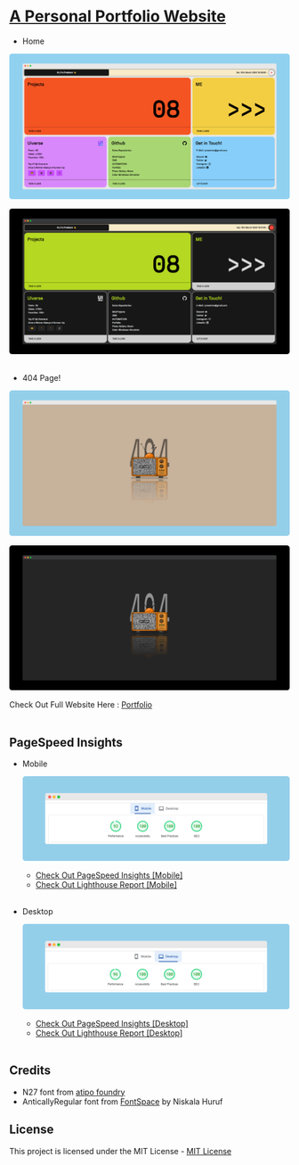 # [A Personal Portfolio Website](https://praashoo7.github.io/Portfolio/)

- Home

![HomeImage](ReadMe-Files/Home.png)

![HomeImageC](ReadMe-Files/HomeC.png)<br><br>

- 404 Page!

![404Image](ReadMe-Files/404Image.png)

![4040ImageC](ReadMe-Files/404ImageC.png)<br>

Check Out Full Website Here : [Portfolio](https://praashoo7.github.io/Portfolio/)<br><br>

## PageSpeed Insights

- Mobile

    ![InsightsMobileImage](ReadMe-Files/Insights_Mobile.png)
  - [Check Out PageSpeed Insights [Mobile]](https://pagespeed.web.dev/analysis/https-praashoo7-github-io-Portfolio/0iu3kvfrmd?form_factor=mobile)
  - [Check Out Lighthouse Report [Mobile]](https://htmlpreview.github.io/?https://github.com/Praashoo7/Portfolio/blob/main/ReadMe-Files/praashoo7.github.io-20240220T193219.html)<br><br>

- Desktop

    ![InsightsMobileDesktop](ReadMe-Files/Insights_Desktop.png)
  - [Check Out PageSpeed Insights [Desktop]](https://pagespeed.web.dev/analysis/https-praashoo7-github-io-Portfolio/0iu3kvfrmd?form_factor=desktop)
  - [Check Out Lighthouse Report [Desktop]](https://htmlpreview.github.io/?https://github.com/Praashoo7/Portfolio/blob/main/ReadMe-Files/praashoo7.github.io-20240220T193308.html)<br><br>


## Credits

- N27 font from [atipo foundry](https://www.atipofoundry.com/)
- AnticallyRegular font from [FontSpace](https://www.fontspace.com/antically-font-f77217) by Niskala Huruf


## License

This project is licensed under the MIT License - [MIT License](https://github.com/Praashoo7/Portfolio/blob/main/LICENSE)
